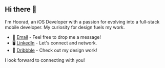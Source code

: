 ## Hi there 👋

I'm Hoorad, an iOS Developer with a passion for evolving into a full-stack mobile developer. My curiosity for design fuels my work.
- 📨 [Email](mailto:hooradramezani@gmail.com) - Feel free to drop me a message!
- 🖥️ [LinkedIn](https://www.linkedin.com/in/hoorad) - Let's connect and network.
- 🎨 [Dribbble](http://dribbble.com/hoorad) - Check out my design work!

I look forward to connecting with you!
<!--
**ihoorados/ihoorados** is a ✨ _special_ ✨ repository because its `README.md` (this file) appears on your GitHub profile.

Here are some ideas to get you started:

- 🔭 I’m currently working on ...
- 🌱 I’m currently learning ...
- 👯 I’m looking to collaborate on ...
- 🤔 I’m looking for help with ...
- 💬 Ask me about ...
- 📫 How to reach me: ...
- 😄 Pronouns: ...
- ⚡ Fun fact: ...
-->
